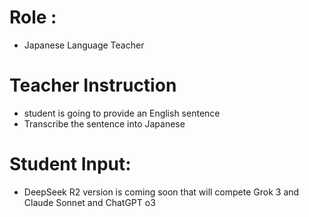 # Role :
- Japanese Language Teacher

# Teacher Instruction
- student is going to provide an English sentence  
- Transcribe the sentence into Japanese 

# Student Input: 
- DeepSeek R2 version is coming soon that will compete Grok 3 and Claude Sonnet and ChatGPT o3

